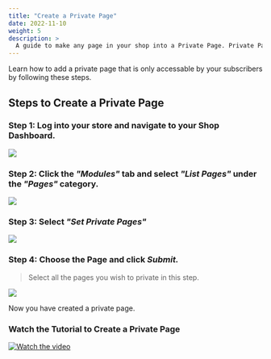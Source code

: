 ```yaml
---
title: "Create a Private Page"
date: 2022-11-10
weight: 5
description: >
  A guide to make any page in your shop into a Private Page. Private Pages are hidden pages that do not appear in your shop publically.
---
```


Learn how to add a private page that is only accessable by your subscribers by following these steps.

## Steps to Create a Private Page

### Step 1: Log into your store and navigate to your Shop Dashboard.

![](https://i.imgur.com/HQylCU8.png)

### Step 2: Click the *"Modules"* tab and select *"List Pages"* under the *"Pages"* category.

![](https://i.imgur.com/QQrwiAR.png)

### Step 3: Select *"Set Private Pages"*

![](https://i.imgur.com/dZgLR8z.png)

### Step 4: Choose the Page and click *Submit.*

> Select all the pages you wish to private in this step.

![](https://i.imgur.com/rIu9YYP.png)

Now you have created a private page.

### Watch the Tutorial to Create a Private Page

[![Watch the video](https://i.ytimg.com/an_webp/iTM2peen1TM/mqdefault_6s.webp?du=3000&sqp=CP31gKQG&rs=AOn4CLDgD25HZ7VUXbiSu9OleCljZcD7-g)](https://youtu.be/iTM2peen1TM)